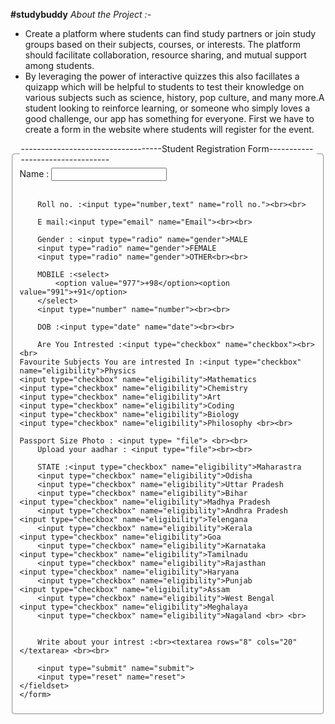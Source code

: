 **#studybuddy**
_About the Project :-_
- Create a platform where students can find study partners or join study groups based on their subjects, courses, or interests. The platform should facilitate collaboration, resource sharing, and mutual support among students.
- By leveraging the power of interactive quizzes this also facillates a quizapp which will be helpful to students to test their knowledge on various subjects such as science, history, pop culture, and many more.A student looking to reinforce learning, or someone who simply loves a good challenge, our app has something for everyone.
  First we have to create a form in the website where students will register for the event.
  <!DOCTYPE html>
<html lang="en">
<head>
 <meta charset="UTF-8">
    <meta name="viewport" content="width=device-width, initial-scale=1.0">
    <title>Document</title>
    <style>
        fieldset{
            border-radius: 5px;
        }
        legend{
            margin: auto;
        }
    </style>
  </head>
<body>
    <form>
    <fieldset>
        <legend>-----------------------------------Student Registration Form---------------------------------</legend>
        Name : <input type="text"  name="Username"><br><br>

        Roll no. :<input type="number,text" name="roll no."><br><br>

        E mail:<input type="email" name="Email"><br><br>

        Gender : <input type="radio" name="gender">MALE
        <input type="radio" name="gender">FEMALE
        <input type="radio" name="gender">OTHER<br><br>

        MOBILE :<select>
            <option value="977">+98</option><option value="991">+91</option>
        </select> 
        <input type="number" name="number"><br><br>

        DOB :<input type="date" name="date"><br><br>

        Are You Intrested :<input type="checkbox" name="checkbox"><br><br>
	Favourite Subjects You are intrested In :<input type="checkbox" name="eligibility">Physics
	<input type="checkbox" name="eligibility">Mathematics
	<input type="checkbox" name="eligibility">Chemistry
	<input type="checkbox" name="eligibility">Art
	<input type="checkbox" name="eligibility">Coding
	<input type="checkbox" name="eligibility">Biology
	<input type="checkbox" name="eligibility">Philosophy <br><br>

	Passport Size Photo : <input type= "file"> <br><br> 
        Upload your aadhar : <input type="file"><br><br>

        STATE :<input type="checkbox" name="eligibility">Maharastra
        <input type="checkbox" name="eligibility">Odisha
        <input type="checkbox" name="eligibility">Uttar Pradesh
        <input type="checkbox" name="eligibility">Bihar
	<input type="checkbox" name="eligibility">Madhya Pradesh
        <input type="checkbox" name="eligibility">Andhra Pradesh
	<input type="checkbox" name="eligibility">Telengana
        <input type="checkbox" name="eligibility">Kerala
	<input type="checkbox" name="eligibility">Goa
        <input type="checkbox" name="eligibility">Karnataka
	<input type="checkbox" name="eligibility">Tamilnadu
        <input type="checkbox" name="eligibility">Rajasthan
	<input type="checkbox" name="eligibility">Haryana
        <input type="checkbox" name="eligibility">Punjab
	<input type="checkbox" name="eligibility">Assam
        <input type="checkbox" name="eligibility">West Bengal
	<input type="checkbox" name="eligibility">Meghalaya
        <input type="checkbox" name="eligibility">Nagaland <br> <br>

       
        Write about your intrest :<br><textarea rows="8" cols="20" </textarea> <br><br>   

        <input type="submit" name="submit">
        <input type="reset" name="reset">
    </fieldset>
	</form>
</body>
</html>
